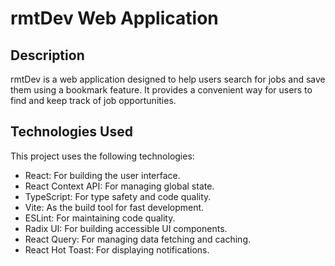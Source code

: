 # rmtDev Web Application

## Description

rmtDev is a web application designed to help users search for jobs and save them using a bookmark feature. It provides a convenient way for users to find and keep track of job opportunities.

## Technologies Used

This project uses the following technologies:

- React: For building the user interface.
- React Context API: For managing global state.
- TypeScript: For type safety and code quality.
- Vite: As the build tool for fast development.
- ESLint: For maintaining code quality.
- Radix UI: For building accessible UI components.
- React Query: For managing data fetching and caching.
- React Hot Toast: For displaying notifications.

